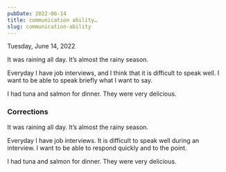 ```yaml
---
pubDate: 2022-06-14
title: communication ability…
slug: communication-ability
---
```


Tuesday, June 14, 2022

It was raining all day. It’s almost the rainy season.

Everyday I have job interviews, and I think that it is difficult to speak well. I want to be able to speak briefly what I want to say.

I had tuna and salmon for dinner. They were very delicious.

### Corrections
It was raining all day. It’s almost the rainy season.

Everyday I have job interviews. It is difficult to speak well during an interview. I want to be able to respond quickly and to the point.

I had tuna and salmon for dinner. They were very delicious.